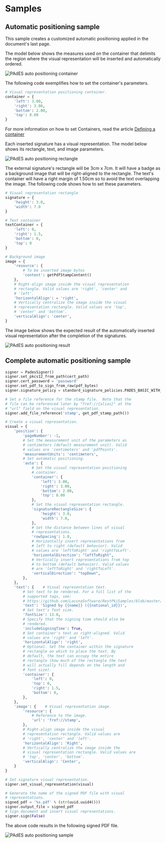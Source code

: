 ﻿# Samples

## Automatic positioning sample

This sample creates a customized automatic positioning applied in the document's last page.

The model below shows the measures used on the container that delimits the region where the visual representation will be inserted and automatically ordered.

![PAdES auto positioning container](../../../../../images/pki-sdk/pades-autopos-container.png)

The following code exemplifies how to set the container's parameters.

```python
# Visual representation positioning container.
container = {
    'left': 3.00,
    'right': 3.00,
    'bottom': 2.00,
    'top': 8.00
}
```

For more information on how to set Containers, read the article [Defining a container](containers.md)

Each inserted signature has a visual representation. The model below shows its rectangle, text, and image parameters.

![PAdES auto positioning rectangle](../../../../../images/pki-sdk/visual-rep-rectangle.png)

The external signature's rectangle will be 3cm x 7cm. It will have a badge as a background image that will be right-aligned to the rectangle. The text's container will have a right margin of 1.50cm so to avoid the text overlapping the image. The following code shows how to set these parameters. 

```python
# Visual representation rectangle
signature = {
    'height': 3.0,
    'width': 7.0
}

# Text container
textContainer = {
    'left': 0,
    'right': 1.5,
    'bottom': 0,
    'top': 0
}

# Background image
image = {
    'resource': {
        # To be inserted image bytes
        'content': getPdfStampContent()
    },
    # Right-align image inside the visual representation
    # rectangle. Valid values are 'right', 'center' and 
    # 'left'.
    'horizontalAlign': = 'right',
    # Vertically centralize the image inside the visual
    # representation rectangle. Valid values are 'top',
    # 'center' and 'bottom'.
    'verticalAlign': 'center',
}
```

The image below shows the expected result of the automatically inserted visual representation after the completion of the signatures.

![PAdES auto positioning result](../../../../../images/pki-sdk/visual-rep-result.png)

## Complete automatic positioning sample

```python
signer = PadesSigner()
signer.set_pkcs12_from_path(cert_path)
signer.cert_password = 'password'
signer.set_pdf_to_sign_from_raw(pdf_bytes)
signer.signature_policy = standard_signature_policies.PADES_BASIC_WITH_LTV

# Set a file reference for the stamp file.  Note that the
# file can be referenced later by "fref://{alias}" at the
# "url" field on the visual representation.
signer.add_file_reference('stamp', get_pdf_stamp_path())

# Create a visual representation.
visual = {
    'position': {
        'pageNumber': -1,
        # Set the measurement unit of the parameters as
        # centimeters (default measurement unit). Valid 
        # values are 'centimeters' and 'pdfPoints'. 
        'measurementUnits': 'centimeters',
        # Set automatic positioning.
        'auto': {
            # Set the visual representation positioning
            # container.
            'container': {
                'left': 3.00,
                'right': 3.00,
                'bottom': 2.00,
                'top': 8.00
            },
            # Set the visual representation rectangle.
            'signatureRectangleSize': {
                'height': 3.0,
                'width': 7.0,
            },
            # Set the distance between lines of visual
            # representations.
            'rowSpacing': 1.0,
            # Horizontally insert representations from
            # left to right (default behavior). Valid
            # values are 'leftToRight' and 'rightToLeft'.
            'horizontalDirection': "leftToRight",
            # Vertically insert representations from top
            # to bottom (default behavior). Valid values
            # are 'leftToRight' and 'rightToLeft'.
            'verticalDirection': "topDown",
        },
    },
    'text': {    # Visual representation text.
        # Set text to be rendered. For a full list of the
        # supported tags, see:
        # https://github.com/LacunaSoftware/RestPkiSamples/blob/master/PadesTags.md
        'text': 'Signed by {{name}} ({{national_id}})',
        # Set text's font size.
        'fontSize': 13.0,
        # Specify that the signing time should also be 
        # rendered.
        'includeSigningTime': True,
        # Set container's text as right-aligned. Valid
        # values are 'right' and 'left'.
        'horizontalAlign': 'right',
        # Optional. Set the container within the signature
        # rectangle on which to place the text. By
        # default, the text can occupy the entire 
        # rectangle (how much of the rectangle the text
        # will actually fill depends on the length and 
        # font size).
        'container': {
            'left': 0,
            'top': 0,
            'right': 1.5,
            'bottom': 0,
        },
    },
    'image': {    # Visual representation image.
        'resource': {
            # Reference to the image.
            'url': 'fref://stamp',
        },
        # Right-align image inside the visual 
        # representation rectangle. Valid values are
        # 'right', 'center' and 'left'.
        'horizontalAlign': 'Right',
        # Vertically centralize the image inside the
        # visual representation rectangle. Valid values are
        # 'top', 'center', 'bottom'.
        'verticalAlign': 'Center',
    }
}

# Set signature visual representation.
signer.set_visual_representation(visual)

# Generate the name of the signed PDF file with visual 
# representations.
signed_pdf = '%s.pdf' % (str(uuid.uuid4()))
signer.output_file = signed_pdf
# Sign document and insert visual representations.
signer.sign(False)
```

The above code results in the following signed PDF file.

![PAdES auto positioning sample](../../../../../images/pki-sdk/pdf-auto-pos.png)